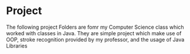 # Project
The following project Folders are fomr my Computer Science class which worked with classes in Java. They are simple project which make use of OOP, stroke recognition provided by my professor, and the usage of Java Libraries
